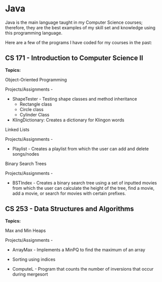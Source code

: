 # Java
Java is the main language taught in my Computer Science courses; therefore, they are the best examples of my skill set and knowledge using this programming language.

Here are a few of the programs I have coded for my courses in the past:

## CS 171 - Introduction to Computer Science II
**Topics:**

Object-Oriented Programming 

Projects/Assignments - 
* ShapeTester - Testing shape classes and method inheritance 
  * Rectangle class
  * Circle class
  * Cylinder Class
* KlingDictionary: Creates a dictionary for Klingon words

Linked Lists 

Projects/Assignments - 
* Playlist - Creates a playlist from which the user can add and delete songs/nodes

Binary Search Trees

Projects/Assignments - 
* BSTIndex - Creates a binary search tree using a set of inputted movies from which the user can calculate the height of the tree, find a movie, add a movie, or search for movies with certain prefixes. 

## CS 253 - Data Structures and Algorithms
**Topics:**

 Max and Min Heaps
 
 Projects/Assignments - 
* ArrayMax - Implements a MinPQ to find the maximum of an array

* Sorting using indices

* ComputeL - Program that counts the number of inversions that occur during mergesort 

